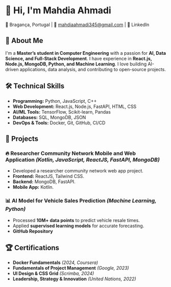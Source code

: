 # 👋 Hi, I'm Mahdia Ahmadi

📍 Bragança, Portugal | 📧 <mahdiaahmadi345@gmail.com> | 🔗 LinkedIn

## 🚀 About Me

I'm a **Master’s student in Computer Engineering** with a passion for **AI, Data Science, and Full-Stack Development**. 
I have experience in **React.js, Node.js, MongoDB, Python, and Machine Learning**. I love building AI-driven applications, 
data analysis, and contributing to open-source projects.

## 🛠 Technical Skills

- **Programming:** Python, JavaScript, C++
- **Web Development:** React.js, Node.js, FastAPI, HTML, CSS
- **AI/ML Tools:** TensorFlow, Scikit-learn, Pandas
- **Databases:** SQL, MongoDB, JSON
- **DevOps & Tools:** Docker, Git, GitHub, CI/CD

## 📂 Projects

### 🔥 Researcher Community Network Mobile and Web Application *(Kotlin, JavaScript, ReactJS, FastAPI, MongoDB)*

- Developed a researcher community network web app project.
- **Frontend:** ReactJS, Tailwind CSS.
- **Backend:** MongoDB, FastAPI.
- **Mobile App:** Kotlin.

### 📊 AI Model for Vehicle Sales Prediction *(Machine Learning, Python)*

- Processed **10M+ data points** to predict vehicle resale times.
- Applied **supervised learning models** for accurate forecasting.
- **GitHub Repository**

## 🏆 Certifications

- **Docker Fundamentals** *(2024, Coursera)*
- **Fundamentals of Project Management** *(Google, 2023)*
- **UI Design & CSS Grid** *(Scrimba, 2024)*
- **Leadership, Strategy & Innovation** *(United Nations, 2022)*




